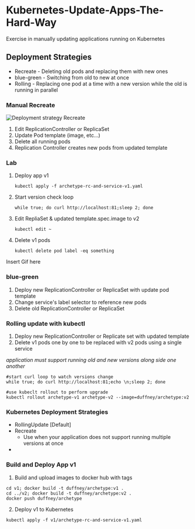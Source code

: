 # Kubernetes-Update-Apps-The-Hard-Way
Exercise in manually updating applications running on Kubernetes

## Deployment Strategies

* Recreate - Deleting old pods and replacing them with new ones
* blue-green - Switching from old to new at once
* Rolling - Replacing one pod at a time with a new version while the old is running in parallel

### Manual Recreate

![Deployment strategy Recreate](https://github.com/Duffney/Kubernetes-Update-Apps-The-Hard-Way/blob/master/doc-images/deploymentStrategyRecreate.jpg "Kubernetes Recreate Deployment strategy")


1. Edit ReplicationController or ReplicaSet
2. Update Pod template (image, etc...)
3. Delete all running pods
4. Replication Controller creates new pods from updated template

### Lab

1. Deploy app v1
    ```
    kubectl apply -f archetype-rc-and-service-v1.yaml
    ```
2. Start version check loop
    ```
    while true; do curl http://localhost:81;sleep 2; done
    ```
3. Edit RepliaSet & updated template.spec.image to v2
    ```
    kubectl edit ~
    ```
4. Delete v1 pods
    ```
    kubectl delete pod label -eq something
    ```
Insert Gif here

### blue-green

1. Deploy new ReplicationController or ReplicaSet with update pod template
2. Change service's label selector to reference new pods
3. Delete old ReplicationController or ReplicaSet


### Rolling update with kubectl

1. Deploy new ReplicationController or Replicate set with updated template
2. Delete v1 pods one by one to be replaced with v2 pods using a single service

_application must support running old and new versions along side one another_


```
#start curl loop to watch versions change
while true; do curl http://localhost:81;echo \n;sleep 2; done

#use kubeclt rollout to perform upgrade
kubectl rollout archetype-v1 archetype-v2 --image=duffney/archetype:v2
```
### Kubernetes Deployment Strategies

* RollingUpdate [Default]
* Recreate
  * Use when your application does not support running multiple versions at once
*  


### Build and Deploy App v1

1. Build and upload images to docker hub with tags

```
cd v1; docker build -t duffney/archetype:v1 .
cd ../v2; docker build -t duffney/archetype:v2 .
docker push duffney/archetype
```

2. Deploy v1 to Kubernetes

```
kubectl apply -f v1/archetype-rc-and-service-v1.yaml
```